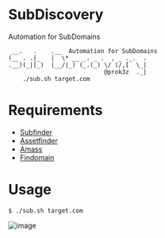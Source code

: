 # SubDiscovery
Automation for SubDomains

```
 __.   .    .__  Automation for SubDomains                        
(__ . .|_   |  \* __ _. _ .  , _ ._.  .
.__)(_|[_)  |__/|_) (_.(_) \/ (/,[  \_|
                           @prok3z  ._|
	./sub.sh target.com
  ```

# Requirements
- [Subfinder](https://github.com/projectdiscovery/subfinder)
- [Assetfinder](https://github.com/tomnomnom/assetfinder)
- [Amass](https://github.com/OWASP/Amass)
- [Findomain](https://github.com/Findomain/Findomain)

# Usage

```
$ ./sub.sh target.com
```

![image](https://user-images.githubusercontent.com/43358190/175375927-b7daed59-e87b-4672-89c1-9a991e4963f0.png)
